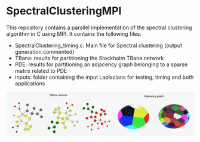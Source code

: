 # SpectralClusteringMPI
This repository contains a parallel implementation of the spectral clustering algorithm in C using MPI. It contains the following files:
+ SpectralClustering_timing.c: Main file for Spectral clustering (output generation commented)
+ TBana: results for partitioning the Stockholm TBana network
+ PDE: results for partitioning an adjacency graph belonging to a sparse matrix related to  PDE
+ inputs: folder containing the input Laplacians for testing, timing and both applications

<p align="center">
  <img src="vis2.png">
</p>
